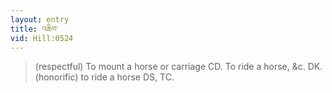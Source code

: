 ```yaml
---
layout: entry
title: འཆིབ་
vid: Hill:0524
---
```

> (respectful) To mount a horse or carriage CD. To ride a horse, &c. DK. (honorific) to ride a horse DS, TC.
